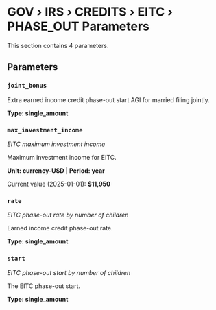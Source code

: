 # GOV › IRS › CREDITS › EITC › PHASE_OUT Parameters

This section contains 4 parameters.

## Parameters

### `joint_bonus`

Extra earned income credit phase-out start AGI for married filing jointly.

**Type: single_amount**


### `max_investment_income`
*EITC maximum investment income*

Maximum investment income for EITC.

**Unit: currency-USD | Period: year**

Current value (2025-01-01): **$11,950**


### `rate`
*EITC phase-out rate by number of children*

Earned income credit phase-out rate.

**Type: single_amount**


### `start`
*EITC phase-out start by number of children*

The EITC phase-out start.

**Type: single_amount**

